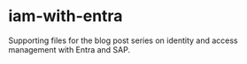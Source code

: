 # iam-with-entra
Supporting files for the blog post series on identity and access management with Entra and SAP.
